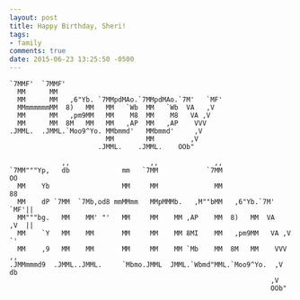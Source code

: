 ```yaml
---
layout: post
title: Happy Birthday, Sheri!
tags:
- family
comments: true
date: 2015-06-23 13:25:50 -0500
---
```


                                                                            
                                                                            
    `7MMF'  `7MMF'                                                              
      MM      MM                                                                
      MM      MM   ,6"Yb. `7MMpdMAo.`7MMpdMAo.`7M'   `MF'                       
      MMmmmmmmMM  8)   MM   MM   `Wb  MM   `Wb  VA   ,V                         
      MM      MM   ,pm9MM   MM    M8  MM    M8   VA ,V                          
      MM      MM  8M   MM   MM   ,AP  MM   ,AP    VVV                           
    .JMML.  .JMML.`Moo9^Yo. MMbmmd'   MMbmmd'     ,V                            
                            MM        MM         ,V                             
                          .JMML.    .JMML.    OOb"                              
                                                                                
                 ,,                    ,,              ,,                       
    `7MM"""Yp,   db             mm   `7MM            `7MM                    OO 
      MM    Yb                  MM     MM              MM                    88 
      MM    dP `7MM  `7Mb,od8 mmMMmm   MMpMMMb.   ,M""bMM   ,6"Yb.`7M'   `MF'|| 
      MM"""bg.   MM    MM' "'   MM     MM    MM ,AP    MM  8)   MM  VA   ,V  || 
      MM    `Y   MM    MM       MM     MM    MM 8MI    MM   ,pm9MM   VA ,V   `' 
      MM    ,9   MM    MM       MM     MM    MM `Mb    MM  8M   MM    VVV    ,, 
    .JMMmmmd9  .JMML..JMML.     `Mbmo.JMML  JMML.`Wbmd"MML.`Moo9^Yo.  ,V     db 
                                                                     ,V         
                                                                     OOb"

